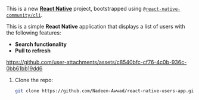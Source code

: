 This is a new [**React Native**](https://reactnative.dev) project, bootstrapped using [`@react-native-community/cli`](https://github.com/react-native-community/cli).

This is a simple **React Native** application that displays a list of users with the following features:

-  **Search functionality**
-  **Pull to refresh**
  

https://github.com/user-attachments/assets/c8540bfc-cf76-4c0b-936c-0bb61bb19dd6
1. Clone the repo:
   ```bash
   git clone https://github.com/Nadeen-Awwad/react-native-users-app.git
